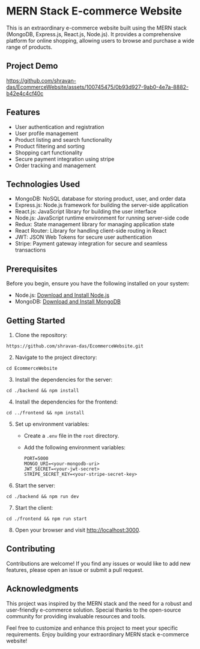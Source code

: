 # MERN Stack E-commerce Website

This is an extraordinary e-commerce website built using the MERN stack (MongoDB, Express.js, React.js, Node.js). It provides a comprehensive platform for online shopping, allowing users to browse and purchase a wide range of products.

## Project Demo
https://github.com/shravan-das/EcommerceWebsite/assets/100745475/0b93d927-9ab0-4e7a-8882-b42e4c4cf40c





## Features

- User authentication and registration
- User profile management
- Product listing and search functionality
- Product filtering and sorting
- Shopping cart functionality
- Secure payment integration using stripe
- Order tracking and management


## Technologies Used

- MongoDB: NoSQL database for storing product, user, and order data
- Express.js: Node.js framework for building the server-side application
- React.js: JavaScript library for building the user interface
- Node.js: JavaScript runtime environment for running server-side code
- Redux: State management library for managing application state
- React Router: Library for handling client-side routing in React
- JWT: JSON Web Tokens for secure user authentication
- Stripe: Payment gateway integration for secure and seamless transactions

## Prerequisites

Before you begin, ensure you have the following installed on your system:

- Node.js: [Download and Install Node.js](https://nodejs.org/en/download/)
- MongoDB: [Download and Install MongoDB](https://www.mongodb.com/try/download/community)

## Getting Started

1. Clone the repository:

```shell
https://github.com/shravan-das/EcommerceWebsite.git
```

2. Navigate to the project directory:

```shell
cd EcommerceWebsite
```

3. Install the dependencies for the server:

```shell
cd ./backend && npm install
```

4. Install the dependencies for the frontend:

```shell
cd ../frontend && npm install
```

5. Set up environment variables:

   - Create a `.env` file in the `root` directory.
   - Add the following environment variables:
  
     ```shell
     PORT=5000
     MONGO_URI=<your-mongodb-uri>
     JWT_SECRET=<your-jwt-secret>
     STRIPE_SECRET_KEY=<your-stripe-secret-key>
     ```

6. Start the server:

```shell
cd ./backend && npm run dev
```

7. Start the client:

```shell
cd ./frontend && npm run start
```

8. Open your browser and visit [http://localhost:3000](http://localhost:3000).





## Contributing

Contributions are welcome! If you find any issues or would like to add new features, please open an issue or submit a pull request.

## Acknowledgments

This project was inspired by the MERN stack and the need for a robust and user-friendly e-commerce solution. Special thanks to the open-source community for providing invaluable resources and tools.

Feel free to customize and enhance this project to meet your specific requirements. Enjoy building your extraordinary MERN stack e-commerce website!
